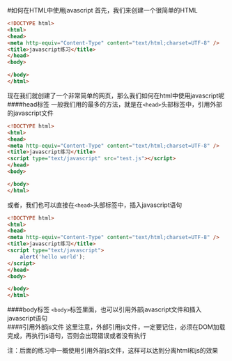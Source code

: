#如何在HTML中使用javascript
首先，我们来创建一个很简单的HTML
```html
<!DOCTYPE html>
<html>
<head>
<meta http-equiv="Content-Type" content="text/html;charset=UTF-8" />
<title>javascript练习</title>
</head>
<body>

</body>
</html>
```
现在我们就创建了一个非常简单的网页，那么我们如何在html中使用javascript呢
####head标签
一般我们用的最多的方法，就是在`<head>`头部标签中，引用外部的javascript文件
```html
<!DOCTYPE html>
<html>
<head>
<meta http-equiv="Content-Type" content="text/html;charset=UTF-8" />
<title>javascript练习</title>
<script type="text/javascript" src="test.js"></script>
</head>
<body>

</body>
</html>
```
或者，我们也可以直接在`<head>`头部标签中，插入javascript语句
```html
<!DOCTYPE html>
<html>
<head>
<meta http-equiv="Content-Type" content="text/html;charset=UTF-8" />
<title>javascript练习</title>
<script type="text/javascript">
	alert('hello world');
</script>
</head>
<body>

</body>
</html>
```
####body标签
`<body>`标签里面，也可以引用外部javascript文件和插入javascript语句           
####引用外部js文件
这里注意，外部引用js文件，一定要记住，必须在DOM加载完成，再执行js语句，否则会出现错误或者没有执行          

注：后面的练习中一概使用引用外部js文件，这样可以达到分离html和js的效果